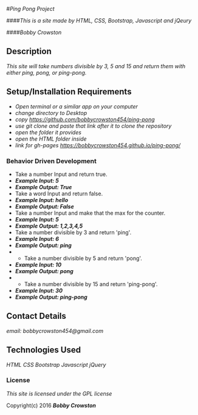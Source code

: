#_Ping Pong Project_

####_This is a site made by HTML, CSS, Bootstrap, Javascript and jQeury_

####_Bobby Crowston_

## Description

_This site will take numbers divisible by 3, 5 and 15 and return them with either ping,  pong, or ping-pong._

## Setup/Installation Requirements

* _Open terminal or a similar app on your computer_
* _change directory to Desktop_
* _copy https://github.com/bobbycrowston454/ping-pong_
* _use git clone and paste that link after it to clone the repository_
* _open the folder it provides_
* _open the HTML folder inside_
* _link for gh-pages https://bobbycrowston454.github.io/ping-pong/_

### Behavior Driven Development
* Take a number Input and return true.
* **_Example Input: 5_**
* **_Example Output: True_**
* Take a word Input and return false.
* **_Example Input: hello_**
* **_Example Output: False_**
* Take a number Input and make that the max for the counter.
* **_Example Input: 5_**
* **_Example Output: 1,2,3,4,5_**
* Take a number divisible by 3 and return 'ping'.
* **_Example Input: 6_**
* **_Example Output: ping_**
* * Take a number divisible by 5 and return 'pong'.
* **_Example Input: 10_**
* **_Example Output: pong_**
* * Take a number divisible by 15 and return 'ping-pong'.
* **_Example Input: 30_**
* **_Example Output: ping-pong_**

## Contact Details

_email: bobbycrowston454@gmail.com_

## Technologies Used

_HTML_
_CSS_
_Bootstrap_
_Javascript_
_jQuery_

### License

_This site is licensed under the GPL license_

Copyright(c) 2016 **_Bobby Crowston_**
